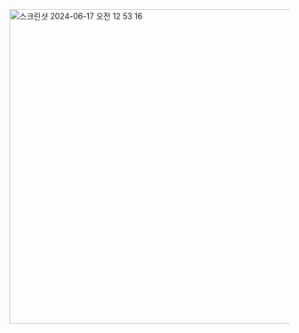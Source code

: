<img width="567" alt="스크린샷 2024-06-17 오전 12 53 16" src="https://github.com/jaheo-cisco/KAKAOBANK/assets/172005971/e5f77d78-04d4-494f-a182-e169cd1a2955">
